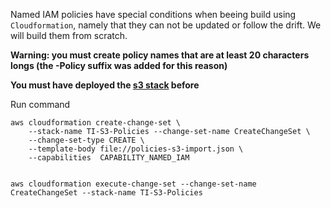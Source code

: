 
Named IAM policies have special conditions when beeing build using ```Cloudformation```, namely that they can not be updated or follow the drift. We will build them from scratch.

**Warning: you must create policy names that are at least 20 characters longs (the -Policy suffix was added for this reason)**

**You must have deployed the [s3 stack](../s3) before**

Run command

```
aws cloudformation create-change-set \
    --stack-name TI-S3-Policies --change-set-name CreateChangeSet \
    --change-set-type CREATE \
    --template-body file://policies-s3-import.json \
    --capabilities  CAPABILITY_NAMED_IAM


aws cloudformation execute-change-set --change-set-name CreateChangeSet --stack-name TI-S3-Policies
```




